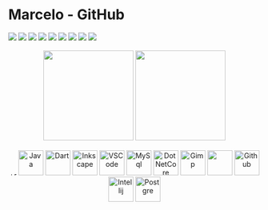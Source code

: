 # Marcelo - GitHub

<div> 
 <img src="https://img.shields.io/badge/Java-ED8B00?style=for-the-badge&logo=java&logoColor=white">
 <img src="https://img.shields.io/badge/Flutter-02569B?style=for-the-badge&logo=flutter&logoColor=white">  
 <img src="https://img.shields.io/badge/Dart-0175C2?style=for-the-badge&logo=dart&logoColor=white">
 <img src="https://img.shields.io/badge/Android-3DDC84?style=for-the-badge&logo=android&logoColor=white">
 <img src="https://img.shields.io/badge/Windows-0078D6?style=for-the-badge&logo=windows&logoColor=white">  
 <img src="https://img.shields.io/badge/MySQL-00000F?style=for-the-badge&logo=mysql&logoColor=white">
 <!--<img src="https://img.shields.io/badge/PostgreSQL-316192?style=for-the-badge&logo=postgresql&logoColor=white">-->
 <img src="https://img.shields.io/badge/SQLite-07405E?style=for-the-badge&logo=sqlite&logoColor=white">  
 <img src="https://img.shields.io/badge/Google_Play-414141?style=for-the-badge&logo=google-play&logoColor=white">
 <img src="https://img.shields.io/badge/GitHub-100000?style=for-the-badge&logo=github&logoColor=white">
</div>
<br>

<div align="center">
 <img height="180em" src="https://github-readme-stats.vercel.app/api?username=marcelors15&show_icons=true&theme=dark&include_all_commits=true&count_private=true"/>
 <img height="180em" src="https://github-readme-stats.vercel.app/api/top-langs/?username=marcelors15&layout=compact&langs_count=8&theme=dark"/>

 <!--[![Top Languages](https://readme-stats-envoy-vc.vercel.app/api/top-langs/?username=marcelors15&layout=compact)](https://github.com/marcelors15/marcelors15)-->

</div>

<br>
<div align="center">  
 <img src="https://cdn.jsdelivr.net/gh/devicons/devicon/icons/android/android-plain.svg" alt="Android" height="5"/>
 <img src="https://cdn.jsdelivr.net/gh/devicons/devicon/icons/flutter/flutter-original.svg" alt="Flutter" height="5"/> 
 <img src="https://cdn.jsdelivr.net/gh/devicons/devicon/icons/java/java-original.svg" alt="Java" height="50"/>
 <img src="https://cdn.jsdelivr.net/gh/devicons/devicon/icons/dart/dart-original.svg" alt="Dart" height="50"/>
 <img src="https://cdn.jsdelivr.net/gh/devicons/devicon/icons/inkscape/inkscape-original.svg" alt="Inkscape" height="50"/>
 <img src="https://cdn.jsdelivr.net/gh/devicons/devicon/icons/vscode/vscode-original.svg" alt="VSCode" height="50"/>
 <img src="https://cdn.jsdelivr.net/gh/devicons/devicon/icons/mysql/mysql-original.svg" alt="MySql" height="50"/>
 <img src="https://cdn.jsdelivr.net/gh/devicons/devicon/icons/dotnetcore/dotnetcore-original.svg" alt="DotNetCore" height="50"/>
 <img src="https://cdn.jsdelivr.net/gh/devicons/devicon/icons/gimp/gimp-original.svg" alt="Gimp" height="50"/>
 <img src="https://cdn.jsdelivr.net/gh/devicons/devicon/icons/visualstudio/visualstudio-plain.svg" lt="VisualStudio" height="50"/>
 <img src="https://cdn.jsdelivr.net/gh/devicons/devicon/icons/github/github-original.svg" alt="Github" height="50"/>
 <img src="https://cdn.jsdelivr.net/gh/devicons/devicon/icons/intellij/intellij-original.svg" alt="Intellij" height="50"/> 
 <img src="https://cdn.jsdelivr.net/gh/devicons/devicon/icons/postgresql/postgresql-original.svg" alt="Postgre" height="50"/>
</div>
